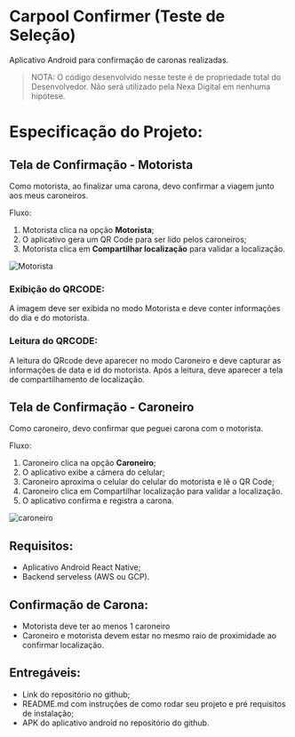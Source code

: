 # Carpool Confirmer (Teste de Seleção)
Aplicativo Android para confirmação de caronas realizadas.

> NOTA: O código desenvolvido nesse teste é de propriedade total do Desenvolvedor.
> Não será utilizado pela Nexa Digital em nenhuma hipótese.

# Especificação do Projeto:

## Tela de Confirmação - Motorista

Como motorista, ao finalizar uma carona, devo confirmar a viagem junto aos meus caroneiros.

Fluxo:
  1. Motorista clica na opção **Motorista**;
  2. O aplicativo gera um QR Code para ser lido pelos caroneiros;
  3. Motorista clica em **Compartilhar localização** para validar a localização.

![Motorista](https://user-images.githubusercontent.com/7469145/57823078-aa5e7080-776c-11e9-96f6-0a99fcf0bd83.png)

### Exibição do QRCODE: 

A imagem deve ser exibida no modo Motorista e deve conter informações do dia e do motorista. 

### Leitura do QRCODE: 

A leitura do QRcode deve aparecer no modo Caroneiro e deve capturar as informações de data e id do motorista. 
Após a leitura, deve aparecer a tela de compartilhamento de localização.

## Tela de Confirmação - Caroneiro

Como caroneiro, devo confirmar que peguei carona com o motorista.

Fluxo:
  1. Caroneiro clica na opção **Caroneiro**;
  2. O aplicativo exibe a câmera do celular;
  3. Caroneiro aproxima o celular do celular do motorista e lê o QR Code;
  4. Caroneiro clica em Compartilhar localização para validar a localização.
  5. O aplicativo confirma e registra a carona.

![caroneiro](https://user-images.githubusercontent.com/7469145/57823680-d7ac1e00-776e-11e9-9978-77a9852d496b.png)


## Requisitos:
  - Aplicativo Android React Native;
  - Backend serveless (AWS ou GCP).
  
## Confirmação de Carona:
  - Motorista deve ter ao menos 1 caroneiro
  - Caroneiro e motorista devem estar no mesmo raio de proximidade ao confirmar localização.
  
  
## Entregáveis:
  - Link do repositório no github;
  - README.md com instruções de como rodar seu projeto e pré requisitos de instalação;
  - APK do aplicativo android no repositório do github.

